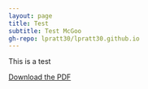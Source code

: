 ```yaml
---
layout: page
title: Test
subtitle: Test McGoo
gh-repo: lpratt30/lpratt30.github.io
---
```


This is a test

[Download the PDF](https://github.com/lpratt30/lpratt30.github.io/blob/master/assets/pdf/Introduction_to_Computer_Science_Java_CSC_110AB_FALL_2020.pdf)
